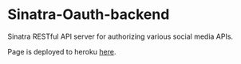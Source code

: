 # Sinatra-Oauth-backend
Sinatra RESTful API server for authorizing various social media APIs.

Page is deployed to heroku [here](https://sinatra-oauth-backend.herokuapp.com/).
